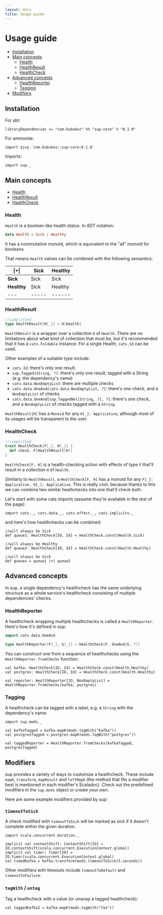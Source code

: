 ```yaml
---
layout: docs
title: Usage guide
---
```


# Usage guide

* [Installation](#installation)
* [Main concepts](#main-concepts)
  + [Health](#health)
  + [HealthResult](#healthresult)
  + [HealthCheck](#healthcheck)
* [Advanced concepts](#advanced-concepts)
  + [HealthReporter](#healthreporter)
  + [Tagging](#tagging)
* [Modifiers](#modifiers)
  
## Installation

For sbt:

```
libraryDependencies += "com.kubukoz" %% "sup-core" % "0.1.0"
```

For ammonite:

```
import $ivy.`com.kubukoz::sup-core:0.1.0`
```

Imports:
```tut:silent
import sup._
```

## Main concepts

- [Health](#health)
- [HealthResult](#healthresult)
- [HealthCheck](#healthcheck)

### Health

`Health` is a boolean-like health status. In ADT notation:

```haskell
data Health = Sick | Healthy
```

It has a commutative monoid, which is equivalent to the "all" monoid for booleans.

That means `Health` values can be combined with the following semantics:

\|+\| | **Sick** | **Healthy**
---|------|---------
**Sick** | Sick | Sick
**Healthy** | Sick | Healthy
---|-----|------


### HealthResult

```scala
//simplified
type HealthResult[H[_]] = H[Health]
```

`HealthResult` is a wrapper over a collection `H` of `Health`.
There are no limitations about what kind of collection that must be, but it's recommended
that it has a `cats.Foldable` instance. For a single Health, `cats.Id` can be used.

Other examples of a suitable type include:

- `cats.Id`: there's only one result.
- `sup.Tagged[String, ?]`: there's only one result, tagged with a String (e.g. the dependency's name)
- `cats.data.NonEmptyList`: there are multiple checks
- `cats.data.OneAnd[cats.data.NonEmptyList, ?]`: there's one check, and a `NonEmptyList` of checks
- `cats.data.OneAnd[sup.TaggedNel[String, ?], ?]`: there's one check, and a `NonEmptyList` of checks tagged with a `String`.

`HealthResult[H]` has a `Monoid` for any `H[_]: Applicative`, although most of its usages will be transparent to the user.

### HealthCheck

```scala
//simplified
trait HealthCheck[F[_], H[_]] {
  def check: F[HealthResult[H]]
}
``` 

`HealthCheck[F, H]` is a health-checking action with effects of type `F` that'll result in a collection `H` of `Health`.

Similarly to `HealthResult`, a `HealthCheck[F, H]` has a monoid for any `F[_]: Applicative, H[_]: Applicative`.
This is really cool, because thanks to this we can combine two similar healhchecks into one that'll check both.

Let's start with some cats imports (assume they're available in the rest of the page):

```tut:silent
import cats._, cats.data._, cats.effect._, cats.implicits._
```

and here's how healthchecks can be combined:

```tut:book
//will always be Sick
def queue1: HealthCheck[IO, Id] = HealthCheck.const(Health.Sick)

//will always be Healthy
def queue2: HealthCheck[IO, Id] = HealthCheck.const(Health.Healthy)

//will always be Sick
def queues = queue1 |+| queue2
```

## Advanced concepts

In sup, a single dependency's healthcheck has the same underlying structure as a whole service's healthcheck
consisting of multiple dependencies' checks.

### HealthReporter

A healthcheck wrapping multiple healthchecks is called a `HealthReporter`. Here's how it's defined in sup:

```scala
import cats.data.OneAnd

type HealthReporter[F[_], G[_]] = HealthCheck[F, OneAnd[G, ?]]
```

You can construct one from a sequence of healthchecks using the `HealthReporter.fromChecks` function:

```tut:book
val kafka: HealthCheck[IO, Id] = HealthCheck.const(Health.Healthy)
val postgres: HealthCheck[IO, Id] = HealthCheck.const(Health.Healthy)

val reporter: HealthReporter[IO, NonEmptyList] = HealthReporter.fromChecks(kafka, postgres)
```

### Tagging  

A healthcheck can be tagged with a label, e.g. a `String` with the dependency's name:

```tut:book
import sup.mods._

val kafkaTagged = kafka.mapK(mods.tagWith("kafka"))
val postgresTagged = postgres.mapK(mods.tagWith("postgres"))

val taggedReporter = HealthReporter.fromChecks(kafkaTagged, postgresTagged)
```

## Modifiers

sup provides a variety of ways to customize a healthcheck. These include `mapK`, `transform`, `mapResult` and `leftMapK`
(the method that fits a modifier best is mentioned in each modifier's Scaladoc).
Check out the predefined modifiers in the `sup.mods` object or create your own.

Here are some example modifiers provided by sup:

### `timeoutToSick`

A check modified with `timeoutToSick` will be marked as sick if it doesn't complete within the given duration.

```tut:book
import scala.concurrent.duration._

implicit val contextShift: ContextShift[IO] = IO.contextShift(scala.concurrent.ExecutionContext.global)
implicit val timer: Timer[IO] = IO.timer(scala.concurrent.ExecutionContext.global)
val timedKafka = kafka.transform(mods.timeoutToSick(5.seconds))
```

Other modifiers with timeouts include `timeoutToDefault` and `timeoutToFailure`.

### `tagWith` / `untag`

Tag a healthcheck with a value (or unwrap a tagged healthcheck):

```tut:book
val taggedKafka2 = kafka.mapK(mods.tagWith("foo"))
```
